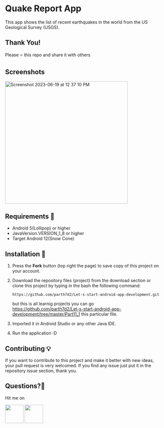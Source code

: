 
Quake Report App
===================================
This app shows the list of recent earthquakes in the world from the US Geological Survey (USGS).

## Thank You!
Please ⭐️ this repo and share it with others

## Screenshots
<p>
<img width="400" alt="Screenshot 2023-06-19 at 12 37 10 PM" src="https://github.com/parth7d2/Let-s-start-android-app-development/assets/98050834/52c51569-e4ef-4789-a66a-36325705aeb1">
</p>

## Requirements 🔧
* Android 5(Lollipop) or higher
* JavaVersion.VERSION_1_8 or higher
* Target Android 12(Snow Cone)

## Installation 🔌
1. Press the **Fork** button (top right the page) to save copy of this project on your account.

2. Download the repository files (project) from the download section or clone this project by typing in the bash the following command:

       https://github.com/parth7d2/Let-s-start-android-app-development.git
   but this is all learnig projects you can go
   https://github.com/parth7d2/Let-s-start-android-app-development/tree/master/Part11_1
   this particular file.

4. Imported it in Android Studio or any other Java IDE.
5. Run the application :D

## Contributing 💡
If you want to contribute to this project and make it better with new ideas, your pull request is very welcomed.
If you find any issue just put it in the repository issue section, thank you.

 ## Questions?🤔
 Hit me on
 
<a href="https://twitter.com/parth7d2"><img src="https://user-images.githubusercontent.com/35039342/55471524-8e24cb00-5627-11e9-9389-58f3d4419153.png" width="60"></a>
<a href="https://www.linkedin.com/in/parth7d2"><img src="https://user-images.githubusercontent.com/35039342/55471530-94b34280-5627-11e9-8c0e-6fe86a8406d6.png" width="60"></a>
